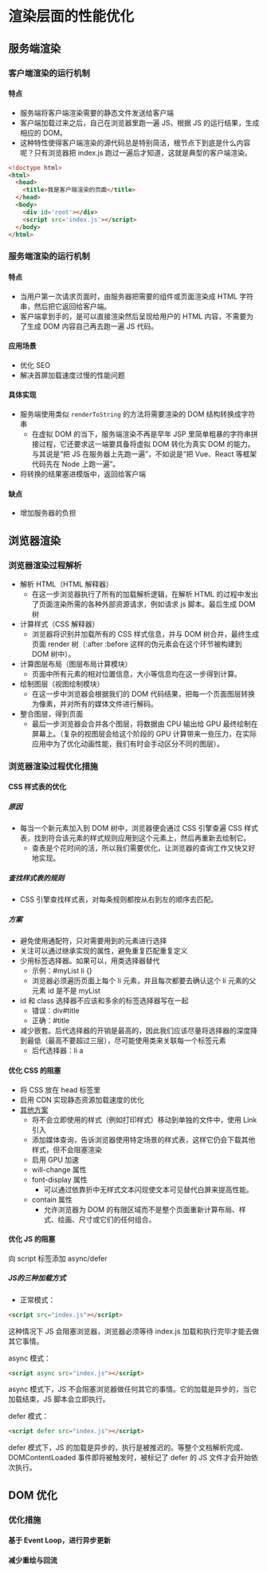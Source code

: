 # 渲染层面的性能优化

## 服务端渲染

### 客户端渲染的运行机制

#### 特点

- 服务端将客户端渲染需要的静态文件发送给客户端
- 客户端加载过来之后，自己在浏览器里跑一遍 JS，根据 JS 的运行结果，生成相应的 DOM。
- 这种特性使得客户端渲染的源代码总是特别简洁，根节点下到底是什么内容呢？只有浏览器把 index.js 跑过一遍后才知道，这就是典型的客户端渲染。

```html
<!doctype html>
<html>
  <head>
    <title>我是客户端渲染的页面</title>
  </head>
  <body>
    <div id='root'></div>
    <script src='index.js'></script>
  </body>
</html>
```

### 服务端渲染的运行机制

#### 特点

- 当用户第一次请求页面时，由服务器把需要的组件或页面渲染成 HTML 字符串，然后把它返回给客户端。
- 客户端拿到手的，是可以直接渲染然后呈现给用户的 HTML 内容，不需要为了生成 DOM 内容自己再去跑一遍 JS 代码。

#### 应用场景

- 优化 SEO
- 解决首屏加载速度过慢的性能问题

#### 具体实现

- 服务端使用类似 `renderToString` 的方法将需要渲染的 DOM 结构转换成字符串
  - 在虚拟 DOM 的当下，服务端渲染不再是早年 JSP 里简单粗暴的字符串拼接过程，它还要求这一端要具备将虚拟 DOM 转化为真实 DOM 的能力。与其说是“把 JS 在服务器上先跑一遍”，不如说是“把 Vue、React 等框架代码先在 Node 上跑一遍”。
- 将转换的结果塞进模版中，返回给客户端

#### 缺点

- 增加服务器的负担

## 浏览器渲染

### 浏览器渲染过程解析

- 解析 HTML（HTML 解释器）
  - 在这一步浏览器执行了所有的加载解析逻辑，在解析 HTML 的过程中发出了页面渲染所需的各种外部资源请求，例如请求 js 脚本。最后生成 DOM 树
- 计算样式（CSS 解释器）
  - 浏览器将识别并加载所有的 CSS 样式信息，并与 DOM 树合并，最终生成页面 render 树（:after :before 这样的伪元素会在这个环节被构建到 DOM 树中）。
- 计算图层布局（图层布局计算模块）
  - 页面中所有元素的相对位置信息，大小等信息均在这一步得到计算。
- 绘制图层（视图绘制模块）
  - 在这一步中浏览器会根据我们的 DOM 代码结果，把每一个页面图层转换为像素，并对所有的媒体文件进行解码。
- 整合图层，得到页面
  - 最后一步浏览器会合并各个图层，将数据由 CPU 输出给 GPU 最终绘制在屏幕上。（复杂的视图层会给这个阶段的 GPU 计算带来一些压力，在实际应用中为了优化动画性能，我们有时会手动区分不同的图层）。

### 浏览器渲染过程优化措施

#### CSS 样式表的优化

##### 原因

- 每当一个新元素加入到 DOM 树中，浏览器便会通过 CSS 引擎查遍 CSS 样式表，找到符合该元素的样式规则应用到这个元素上，然后再重新去绘制它。
  - 查表是个花时间的活，所以我们需要优化，让浏览器的查询工作又快又好地实现。

##### 查找样式表的规则

- CSS 引擎查找样式表，对每条规则都按从右到左的顺序去匹配。

##### 方案

- 避免使用通配符，只对需要用到的元素进行选择
- 关注可以通过继承实现的属性，避免重复匹配重复定义
- 少用标签选择器。如果可以，用类选择器替代
  - 示例：#myList  li {}
  - 浏览器必须遍历页面上每个 li 元素，并且每次都要去确认这个 li 元素的父元素 id 是不是 myList
- id 和 class 选择器不应该和多余的标签选择器写在一起
  - 错误：div#title
  - 正确：#title
- 减少嵌套。后代选择器的开销是最高的，因此我们应该尽量将选择器的深度降到最低（最高不要超过三层），尽可能使用类来关联每一个标签元素
  - 后代选择器：li a

#### 优化 CSS 的阻塞

- 将 CSS 放在 head 标签里
- 启用 CDN 实现静态资源加载速度的优化
- [其他方案](https://developer.mozilla.org/zh-CN/docs/Learn/Performance/CSS#%E4%BD%BF%E7%94%A8_will-change_%E4%BC%98%E5%8C%96%E5%85%83%E7%B4%A0%E5%8F%98%E5%8C%96)
  - 将不会立即使用的样式（例如打印样式）移动到单独的文件中，使用 Link 引入
  - 添加媒体查询，告诉浏览器使用特定场景的样式表，这样它仍会下载其他样式，但不会阻塞渲染
  - 启用 GPU 加速
  - will-change 属性
  - font-display 属性
    - 可以通过依靠折中无样式文本闪现使文本可见替代白屏来提高性能。
  - contain 属性
    - 允许浏览器为 DOM 的有限区域而不是整个页面重新计算布局、样式、绘画、尺寸或它们的任何组合。

#### 优化 JS 的阻塞

向 script 标签添加 async/defer

##### JS的三种加载方式

- 正常模式：

```html
<script src="index.js"></script>
```

这种情况下 JS 会阻塞浏览器，浏览器必须等待 index.js 加载和执行完毕才能去做其它事情。

async 模式：

```html
<script async src="index.js"></script>
```

async 模式下，JS 不会阻塞浏览器做任何其它的事情。它的加载是异步的，当它加载结束，JS 脚本会立即执行。

defer 模式：

```html
<script defer src="index.js"></script>
```

defer 模式下，JS 的加载是异步的，执行是被推迟的。等整个文档解析完成、DOMContentLoaded 事件即将被触发时，被标记了 defer 的 JS 文件才会开始依次执行。

## DOM 优化

### 优化措施

#### 基于 Event Loop，进行异步更新

#### 减少重绘与回流
